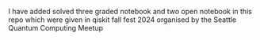  I have added solved three graded notebook and two open notebook in this repo which were given in qiskit fall fest 2024 organised by the Seattle Quantum Computing Meetup
